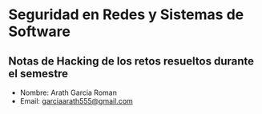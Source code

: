 # Seguridad en Redes y Sistemas de Software

## Notas de Hacking de los retos resueltos durante el semestre


- Nombre: Arath Garcia Roman
- Email: garciaarath555@gmail.com


